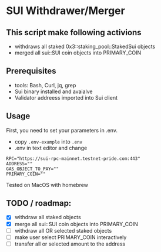 # SUI Withdrawer/Merger

## This script make following activions
- withdraws all staked 0x3::staking_pool::StakedSui objects
- merged all sui::SUI coin objects into PRIMARY_COIN

## Prerequisites
- tools: Bash, Curl, jq, grep
- Sui binary installed and avaialve
- Validator addreess imported into Sui client


## Usage

First, you need to set your parameters in .env. 
- copy `.env-example` into `.env`
- .env in text editor and change 

```
RPC="https://sui-rpc-mainnet.testnet-pride.com:443"
ADDRESS=""
GAS_OBJECT_TO_PAY=""
PRIMARY_COIN=""
```


Tested on MacOS with homebrew

## TODO / roadmap:

- [x] withdraw all staked objects
- [x] merge all sui::SUI coin objects into PRIMARY_COIN
- [ ] withdraw all OR selected staked objects
- [ ] make user select PRIMARY_COIN interactively 
- [ ] transfer all or selected amount to the address 
